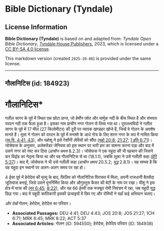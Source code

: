 # Bible Dictionary (Tyndale)

## License Information

**Bible Dictionary (Tyndale)** is based on and adapted from: _Tyndale Open Bible Dictionary_, [Tyndale House Publishers](https://tyndaleopenresources.com/), 2023, which is licensed under a [CC BY-SA 4.0 license](https://creativecommons.org/licenses/by-sa/4.0/legalcode.en).

This markdown version (created `2025-10-06`) is provided under the same license.



--------------------------------

## गौलानिटिस (id: 184923)

गौलानिटिस\*
===========

गलील सागर के पूर्व में स्थित एक छोटा प्रान्त, जो हेर्मोन पर्वत और यार्मुक नदी के बीच स्थित है और संभवतः यरदन नदी तक फैला हुआ है। इसका नाम प्राचीन नगर गोलन से लिया गया था। पुरातत्वविदों ने गलील सागर के पूर्व में 17 मील (27 किलोमीटर) की दूरी पर व्यापक खण्डहर खोजे हैं, जिन्हें वे गोलन के अवशेष मानते हैं। मूसा ने गोलन को यरदन के पूर्व में मनश्शे के आधे गोत्र के लिए शरण नगर के रूप में नामित किया ([व्य.वि. 4:41, 43](https://ref.ly/Deut4:41,Deut4:43)), और यहोशू ने इसे गेर्शोनी लेवियों को सौंपा ([यहो 20:8](https://ref.ly/Josh20:8); [21:27](https://ref.ly/Josh21:27); [1 इति 6:71](https://ref.ly/1Chr6:71))। जोसेफस के अनुसार, अलेक्जेंडर जेनियस को इस स्थान पर भारी हार का सामना करना पड़ा और बाद में उसने नगर को नष्ट कर दिया (*प्राचीन समय* 8\.2\.3\)। जोसेफस ने एक यहूदा की भी पहचान की जिसने कर विद्रोह का नेतृत्व किया था और वह गौलानिटिस से था (18\.1\.1\), जबकि लूका ने उसे गलीली कहा ([प्रेरि 5:37](https://ref.ly/Acts5:37))। बाद में, जोसेफस ने भी उसे गलीली कहा (*प्राचीन समय* 20\.5\.2; *युद्ध* 2\.8\.1\)। यह सम्भव है कि यह यहूदा इन स्थानों पर अलग\-अलग समय पर रहा हो।

4 ईसा पूर्व में हेरोदेस की मृत्यु के बाद, फिलिप को गौलानिटिस विरासत में मिला, अपनी राजधानी बैतसैदा जूलियास बनाई, जिसे उसने पुनर्निर्मित किया और औगुस्तुस कैसर की बेटी के नाम पर रखा। यीशु ने इस क्षेत्र में यात्रा की ([मर 6:45](https://ref.ly/Mark6:45); [8:22](https://ref.ly/Mark8:22)), और यह 66 ईस्वी तक मजबूत रोमी नियंत्रण में रहा, जब यहूदी युद्ध छिड़ गया। बाद में यहूदी क्रांतिकारी इसकी ऊंचाइयों में छिप गए और रोमियों ने यहाँ कई अभियान चलाए।

*और देखें* गोलन; हेरोदेस, हेरोदेस का परिवार।

* **Associated Passages:** DEU 4:41; DEU 4:43; JOS 20:8; JOS 21:27; 1CH 6:71; MRK 6:45; MRK 8:22; ACT 5:37
* **Associated Articles:** गोलन (ID: 594550); हेरोदेस, हेरोदिय परिवार (ID: 184938)

